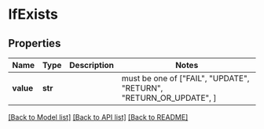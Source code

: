 # IfExists


## Properties
Name | Type | Description | Notes
------------ | ------------- | ------------- | -------------
**value** | **str** |  |  must be one of ["FAIL", "UPDATE", "RETURN", "RETURN_OR_UPDATE", ]

[[Back to Model list]](../README.md#documentation-for-models) [[Back to API list]](../README.md#documentation-for-api-endpoints) [[Back to README]](../README.md)



